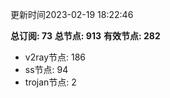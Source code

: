 更新时间2023-02-19 18:22:46

**总订阅: 73**
**总节点: 913**
**有效节点: 282**
- v2ray节点: 186
- ss节点: 94
- trojan节点: 2
